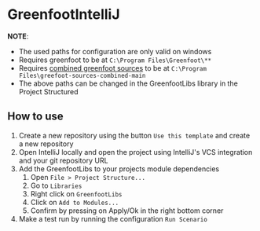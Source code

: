 # GreenfootIntelliJ

**NOTE**: 
   - The used paths for configuration are only valid on windows
   - Requires greenfoot to be at `C:\Program Files\Greenfoot\**`
   - Requires [combined greenfoot sources](https://github.com/Rc-Cookie/greenfoot-sources-combined) to be at `C:\Program Files\greefoot-sources-combined-main`
   - The above paths can be changed in the GreenfootLibs library in the Project Structured

## How to use
1. Create a new repository using the button `Use this template` and create a new repository
2. Open IntelliJ locally and open the project using IntelliJ's VCS integration and your git repository URL
3. Add the GreenfootLibs to your projects module dependencies
   1. Open `File > Project Structure...`
   2. Go to `Libraries`
   3. Right click on `GreenfootLibs`
   4. Click on `Add to Modules...`
   5. Confirm by pressing on Apply/Ok in the right bottom corner
4. Make a test run by running the configuration `Run Scenario`
